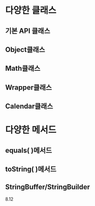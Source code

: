 # 다양한 클래스

## 기본 API 클래스

## Object클래스

## Math클래스

## Wrapper클래스

## Calendar클래스

# 다양한 메서드

## equals( )메서드

## toString( )메서드

## StringBuffer/StringBuilder

8.12

